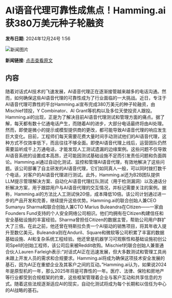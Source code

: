# AI语音代理可靠性成焦点！Hamming.ai获380万美元种子轮融资

**发布日期**: 2024年12月24号 1:56

![新闻图片](https://pic.chinaz.com/picmap/202005281122065635_52.jpg)

**新闻链接**: [点击查看原文](https://www.aibase.com/zh/news/14206)

## 内容

随着对话式AI技术的飞速发展，AI语音代理正在逐渐接管越来越多的电话沟通。然而，如何确保这些AI语音代理的可靠性成为了行业面临的一大挑战。近日，专注于AI语音代理可靠性的平台Hamming.ai宣布完成380万美元的种子轮融资，由Mischief领投，Y Combinator、AI Grant等机构以及多位天使投资人跟投。Hamming.ai的出现，正是为了解决目前AI语音代理测试和管理方面的痛点。据了解，每天都有数十亿通电话产生，而随着AI的进步，大部分电话最终将由AI处理。然而，即使是微小的提示或模型提供商的更改，都可能导致AI语音代理的响应发生巨大变化。目前，工程师们每天需要花费大量时间手动测试他们的AI语音代理，这种方式不仅效率低下，而且往往不够全面。即使AI语音代理上线后，运营团队仍然需要监听成千上万通电话，才能发现人工测试遗漏的边缘案例。这些问题不仅导致AI语音系统的设置成本高昂，还可能因测试基础设施不足而引发责任问题和负面舆论。Hamming.ai通过自动化测试、监控和管理AI语音代理，有效地解决了这些问题。该公司部署了自主研发的AI语音代理，它们如同真人一般，可以同时拨打数千个电话，对客户的AI语音代理进行测试。此外，Hamming.ai还为B2B团队提供LLM提示管理解决方案、自动化AI语音代理红队测试（用于检测漏洞）以及通话分析解决方案，用于跟踪用户与AI语音代理的交互情况，并标记需要关注的案例。据称，Hamming.ai的方法比人工测试快20倍，成本降低10倍。该公司计划通过进一步的产品开发和完善，继续提升这些优势。Hamming.ai的联合创始人兼CEO Sumanyu Sharma和联合创始人兼CTO Marius Buleandra在Citizen——一家由Founders Fund支持的个人安全网络公司相识。他们均拥有在Citizen构建信任和安全基础设施的丰富经验。Sharma曾担任Citizen的数据主管，帮助公司用户群扩大了三倍。在此之前，他还曾在特斯拉负责一个AI驱动的销售项目，将其年收入提升至数亿美元。Buleandra则在Anduril、Square和微软等公司积累了丰富的数据基础设施、AI和复杂系统工程经验。他还曾是机器学习可观察性和基础设施初创公司Spell的创始工程师，该公司后来被Reddit收购。Mischief的联合创始人兼普通合伙人Lauren Farleigh表示:“对话式AI正在迅速发展，但大多数测试和管理工具尚未跟上开发人员的需求和合规要求。Hamming.ai将成为确保这项技术安全发展的基石，因为AI正在重塑企业及其客户之间的互动。”Hamming.ai认为，如果说2024年是原型机的一年，那么2025年将是可靠性的一年。医疗、法律、保险和房地产等行业都受到合规框架的约束，这些框架管理着企业与客户互动和共享信息的方式。随着这些法规逐渐适应AI的现实，自动化测试将成为每个长期和以信任为中心的AI战略的基石。
